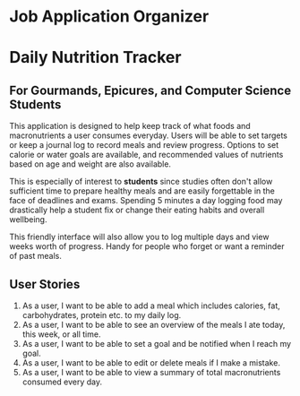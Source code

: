 # Job Application Organizer

# Daily Nutrition Tracker
## For Gourmands, Epicures, and Computer Science Students

This application is designed to help keep track of what foods and macronutrients a user consumes everyday. Users will be able to set targets or keep a journal log to record meals and review progress. Options to set calorie or water goals are available, and recommended values of nutrients based on age and weight are also available. 

This is especially of interest to **students** since studies often don't allow sufficient time to prepare healthy meals and are easily forgettable in the face of deadlines and exams. Spending 5 minutes a day logging food may drastically help a student fix or change their eating habits and overall wellbeing. 

This friendly interface will also allow you to log multiple days and view weeks worth of progress. Handy for people who forget or want a reminder of past meals. 


## User Stories 

1. As a user, I want to be able to add a meal which includes calories, fat, carbohydrates, protein etc. to my daily log.  
2. As a user, I want to be able to see an overview of the meals I ate today, this week, or all time. 
3. As a user, I want to be able to set a goal and be notified when I reach my goal.
4. As a user, I want to be able to edit or delete meals if I make a mistake. 
5. As a user, I want to be able to view a summary of total macronutrients consumed every day.




 